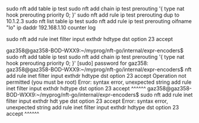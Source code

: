sudo nft add table ip test
sudo nft add chain ip test prerouting '{ type nat hook prerouting priority 0; }'
sudo nft add rule ip test prerouting dup to 10.1.2.3
sudo nft list table ip test
sudo nft add rule ip test prerouting oifname "lo" ip daddr 192.168.1.10 counter log



sudo nft add rule inet filter input exthdr hdtype dst option 23 accept

gaz358@gaz358-BOD-WXX9:~/myprog/nft-go/internal/expr-encoders$ sudo nft add table ip test
sudo nft add chain ip test prerouting '{ type nat hook prerouting priority 0; }'
[sudo] password for gaz358: 
gaz358@gaz358-BOD-WXX9:~/myprog/nft-go/internal/expr-encoders$ nft add rule inet filter input exthdr hdtype dst option 23 accept
Operation not permitted (you must be root)
Error: syntax error, unexpected string
add rule inet filter input exthdr hdtype dst option 23 accept
                                  ^^^^^^
gaz358@gaz358-BOD-WXX9:~/myprog/nft-go/internal/expr-encoders$ sudo nft add rule inet filter input exthdr hdt
ype dst option 23 accept
Error: syntax error, unexpected string
add rule inet filter input exthdr hdtype dst option 23 accept
                                  ^^^^^^





